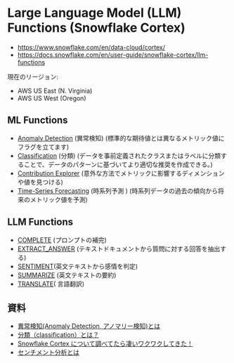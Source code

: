 # Large Language Model (LLM) Functions (Snowflake Cortex)

- https://www.snowflake.com/en/data-cloud/cortex/
- https://docs.snowflake.com/en/user-guide/snowflake-cortex/llm-functions

現在のリージョン:

- AWS US East (N. Virginia)
- AWS US West (Oregon)

## ML Functions

- [Anomaly Detection](https://docs.snowflake.com/ja/user-guide/ml-powered-anomaly-detection) (異常検知) (標準的な期待値とは異なるメトリック値にフラグを立てます)
- [Classification](https://docs.snowflake.com/en/user-guide/snowflake-cortex/ml-functions/classification) (分類) (データを事前定義されたクラスまたはラベルに分類することで、データのパターンに基づいてより適切な推奨を作成できる。)
- [Contribution Explorer](https://docs.snowflake.com/ja/user-guide/ml-powered-contribution-explorer) (意外な方法でメトリックに影響するディメンションや値を見つける)
- [Time-Series Forecasting](https://docs.snowflake.com/ja/user-guide/ml-powered-forecasting) (時系列予測 ) (時系列データの過去の傾向から将来のメトリック値を予測)

## LLM Functions

- [COMPLETE](https://docs.snowflake.com/en/user-guide/snowflake-cortex/llm-functions#label-cortex-llm-complete) (プロンプトの補完)
- [EXTRACT_ANSWER](https://docs.snowflake.com/en/user-guide/snowflake-cortex/llm-functions#label-cortex-llm-extract-answer) (テキストドキュメントから質問に対する回答を抽出する)
- [SENTIMENT](https://docs.snowflake.com/en/user-guide/snowflake-cortex/llm-functions#label-cortex-llm-sentiment)(英文テキストから感情を判定)
- [SUMMARIZE](https://docs.snowflake.com/en/user-guide/snowflake-cortex/llm-functions#label-cortex-llm-summarize) (英文テキストの要約)
- [TRANSLATE](https://docs.snowflake.com/en/user-guide/snowflake-cortex/llm-functions#label-cortex-llm-translate)( 言語翻訳)

## 資料

- [異常検知(Anomaly Detection, アノマリー検知)とは](https://ibm.github.io/japan-technology/Code-Learning-Paths/get-started-anomaly-detection-api/what-is-anomaly-detection/)
- [分類（classification）とは？](https://atmarkit.itmedia.co.jp/ait/articles/1901/06/news030.html)
- [Snowflake Cortex について調べてたら凄いワクワクしてきた！](https://qiita.com/motoy3d/items/3104b1d67368bbd09d93)
- [センチメント分析とは](https://www.ibm.com/jp-ja/topics/sentiment-analysis)
